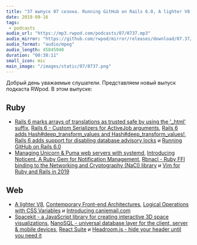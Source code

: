 ```yaml
---
title: "37 выпуск 07 сезона. Running GitHub on Rails 6.0, A lighter V8, Rbnacl, Noticent, Spacekit, NanoSQL, React Suite и прочее"
date: 2019-09-16
tags:
 - podcasts
audio_url: "https://mp3.rwpod.com/podcasts/07/0737.mp3"
audio_mirror: "https://github.com/rwpod/mirror/releases/download/07.37/0737.mp3"
audio_format: "audio/mpeg"
audio_length: 45845940
duration: "00:38:11"
small_icon: mic
main_image: "/images/static/07/0737.png"
---
```


Добрый день уважаемые слушатели. Представляем новый выпуск подкаста RWpod. В этом выпуске:

## Ruby

 - [Rails 6 marks arrays of translations as trusted safe by using the '_html' suffix](https://blog.bigbinary.com/2019/09/11/rails-6-marks-arrays-of-translations-as-trusted-safe-by-using-the-_html-suffix.html), [Rails 6 - Custom Serializers for ActiveJob arguments](https://blog.saeloun.com/2019/09/11/rails-6-custom-serializers-for-activejob-arguments.html), [Rails 6 adds Hash#deep_transform_values and Hash#deep_transform_values!](https://blog.saeloun.com/2019/09/10/rails-6-adds-hash-deep_transform_values.html), [Rails 6 adds support for disabling database advisory locks](https://blog.saeloun.com/2019/09/09/rails-6-disable-advisory-locks.html) и [Running GitHub on Rails 6.0](https://github.blog/2019-09-09-running-github-on-rails-6-0/)
 - [Managing Unicorn & Puma web servers with systemd](https://medium.com/@igkuz/managing-unicorn-puma-with-systemd-93e95f75d1ae), [Introducing Noticent. A Ruby Gem for Notification Management](https://blog.cloud66.com/introducing-noticent-a-ruby-gem-for-notification-management/), [Rbnacl - Ruby FFI binding to the Networking and Cryptography (NaCl) library](https://github.com/crypto-rb/rbnacl) и [Vim for Ruby and Rails in 2019](https://www.vimfromscratch.com/articles/vim-for-ruby-and-rails-in-2019/)

## Web

 - [A lighter V8](https://v8.dev/blog/v8-lite), [Contemporary Front-end Architectures](https://blog.webf.zone/contemporary-front-end-architectures-fb5b500b0231), [Logical Operations with CSS Variables](https://css-tricks.com/logical-operations-with-css-variables/) и [Introducing caniemail.com](https://www.caniemail.com/news/2019-09-09-introducing-caniemail/)
 - [Spacekit - a JavaScript library for creating interactive 3D space visualizations](https://github.com/typpo/spacekit), [NanoSQL - universal database layer for the client, server & mobile devices](https://nanosql.io/), [React Suite](https://rsuitejs.com/en/) и [Headroom.js - hide your header until you need it](http://wicky.nillia.ms/headroom.js/)

<!--more-->
